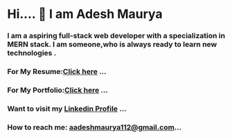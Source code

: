 # Hi.... 👋 I am Adesh Maurya


### I am a aspiring full-stack web developer with a specialization in MERN stack. I am someone,who is always ready to learn new technologies .<br/>

### For My Resume:[Click here](https://drive.google.com/file/d/1GXofbcLhoZY99L7uErlgHx857CvTLLOB/view?usp=sharing) ...<br/>
### For My Portfolio:[Click here](https://incomparable-strudel-db7539.netlify.app/) ...<br/>
### Want to visit my [Linkedin Profile](https://www.linkedin.com/in/adesh-maurya-427261222/) ...<br/>
### How to reach me: aadeshmaurya112@gmail.com...<br/>

